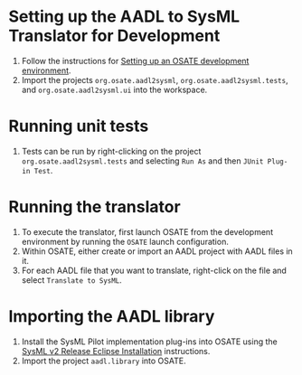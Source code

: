 # Setting up the AADL to SysML Translator for Development
1. Follow the instructions for [Setting up an OSATE development environment](https://osate.org/setup-development.html).
2. Import the projects `org.osate.aadl2sysml`, `org.osate.aadl2sysml.tests`, and `org.osate.aadl2sysml.ui` into the
   workspace.

# Running unit tests
1. Tests can be run by right-clicking on the project `org.osate.aadl2sysml.tests` and selecting `Run As` and then
   `JUnit Plug-in Test`.

# Running the translator
1. To execute the translator, first launch OSATE from the development environment by running the `OSATE` launch
   configuration.
2. Within OSATE, either create or import an AADL project with AADL files in it.
3. For each AADL file that you want to translate, right-click on the file and select `Translate to SysML`.

# Importing the AADL library
1. Install the SysML Pilot implementation plug-ins into OSATE using the
   [SysML v2 Release Eclipse Installation](https://github.com/Systems-Modeling/SysML-v2-Release/blob/master/install/eclipse/README.adoc)
   instructions.
2. Import the project `aadl.library` into OSATE.